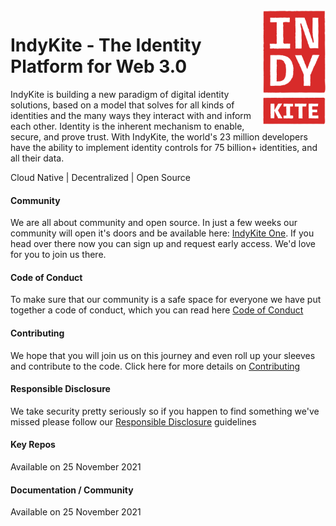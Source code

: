 <div align="left">
<img src="https://github.com/indykite/.github/blob/79a9effb698ee9e82bdbd43bccf52db111b02343/assets/IndyKITE_Rough_red.png" alt="IndyKite Red Logo" width="100px" height="183px" align="right">
</div>  

 
<div align="left">
 
# IndyKite - The Identity Platform for Web 3.0

IndyKite is building a new paradigm of digital identity solutions, based on a model that solves for all kinds of identities and the many ways they interact with and inform each other. Identity is the inherent mechanism to enable, secure, and prove trust. With IndyKite, the world's 23 million developers have the ability to implement identity controls for 75 billion+ identities, and all their data.
  
Cloud Native | Decentralized | Open Source 
 
</div>

<div align="left">
  
#### Community
We are all about community and open source. In just a few weeks our community will open it's doors and be available here: [IndyKite One](https://indykite.one).  If you head over there now you can sign up and request early access. We'd love for you to join us there.

#### Code of Conduct
To make sure that our community is a safe space for everyone we have put together a code of conduct, which you can read here [Code of Conduct](https://github.com/indykite/.github/blob/master/CODE_OF_CONDUCT.md)
 
#### Contributing
We hope that you will join us on this journey and even roll up your sleeves and contribute to the code.  Click here for more details on [Contributing](https://github.com/indykite/.github/blob/master/contributing.md)
 
#### Responsible Disclosure
We take security pretty seriously so if you happen to find something we've missed please follow our [Responsible Disclosure](https://github.com/indykite/.github/blob/master/responsible_disclosure.md) guidelines
 
</div>

<div align="left">
 
#### Key Repos
  
Available on 25 November 2021

</div>

<div align="left">
  
#### Documentation / Community
  
Available on 25 November 2021
  
</div>


